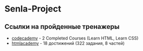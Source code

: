 # Senla-Project #

## Ссылки на пройденные тренажеры ##

* [codecademy](https://www.codecademy.com/profiles/system6457635842/) - 2 Completed Courses (Learn HTML, Learn CSS)
* [htmlacademy](https://htmlacademy.ru/profile/id1691391/achievements) - 18 достижений (322 задания, 8 частей)
